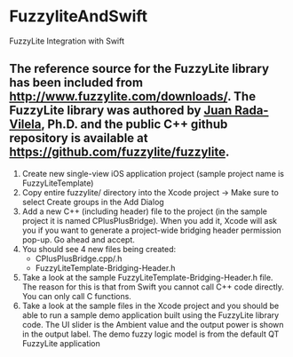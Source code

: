 # FuzzyliteAndSwift
FuzzyLite Integration with Swift

## The reference source for the FuzzyLite library has been included from http://www.fuzzylite.com/downloads/. The FuzzyLite library was authored by [Juan Rada-Vilela](http://www.fuzzylite.com/jcrada), Ph.D. and the public C++ github repository is available at https://github.com/fuzzylite/fuzzylite.

1. Create new single-view iOS application project (sample project name is FuzzyLiteTemplate)
2. Copy entire fuzzylite/ directory into the Xcode project -> Make sure to select Create groups in the Add Dialog
3. Add a new C++ (including header) file to the project (in the sample project it is named CPlusPlusBridge). When you add it, Xcode will ask you if you want to generate a project-wide bridging header permission pop-up. Go ahead and accept.
4. You should see 4 new files being created:
	- CPlusPlusBridge.cpp/.h
	- FuzzyLiteTemplate-Bridging-Header.h
5. Take a look at the sample FuzzyLiteTemplate-Bridging-Header.h file. The reason for this is that from Swift you cannot call C++ code directly. You can only call C functions.
6. Take a look at the sample files in the Xcode project and you should be able to run a sample demo application built using the FuzzyLite library code. The UI slider is the Ambient value and the output power is shown in the output label. The demo fuzzy logic model is from the default QT FuzzyLite application
